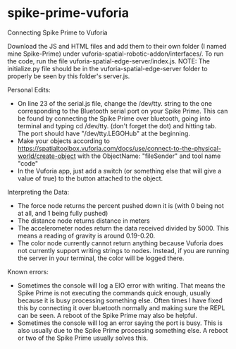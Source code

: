 # spike-prime-vuforia
Connecting Spike Prime to Vuforia

Download the JS and HTML files and add them to their own folder (I named mine Spike-Prime) under vuforia-spatial-robotic-addon/interfaces/. To run the code, run the file vuforia-spatial-edge-server/index.js. NOTE: The initialize.py file should be in the vuforia-spatial-edge-server folder to properly be seen by this folder's server.js.

Personal Edits:
* On line 23 of the serial.js file, change the /dev/tty. string to the one corresponding to the Bluetooth serial port on your Spike Prime. This can be found by connecting the Spike Prime over bluetooth, going into terminal and typing cd /dev/tty. (don't forget the dot) and hitting tab. The port should have "/dev/tty.LEGOHub" at the beginning.
* Make your objects according to https://spatialtoolbox.vuforia.com/docs/use/connect-to-the-physical-world/create-object with the ObjectName: "fileSender" and tool name "code"
* In the Vuforia app, just add a switch (or something else that will give a value of true) to the button attached to the object. 

Interpreting the Data:
* The force node returns the percent pushed down it is (with 0 being not at all, and 1 being fully pushed)
* The distance node returns distance in meters
* The accelerometer nodes return the data received divided by 5000. This means a reading of gravity is around 0.19-0.20.
* The color node currently cannot return anything because Vuforia does not currently support writing strings to nodes. Instead, if you are running the server in your terminal, the color will be logged there.

Known errors:
* Sometimes the console will log a EIO error with writing. That means the Spike Prime is not executing the commands quick enough, usually because it is busy processing something else. Often times I have fixed this by connecting it over bluetooth normally and making sure the REPL can be seen. A reboot of the Spike Prime may also be helpful.
* Sometimes the console will log an error saying the port is busy. This is also usually due to the Spike Prime processing something else. A reboot or two of the Spike Prime usually solves this.
